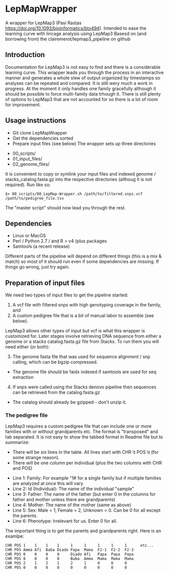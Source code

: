 # LepMapWrapper
A wrapper for LepMap3 (Pasi Rastas https://doi.org/10.1093/bioinformatics/btx494).
Intended to ease the learning curve with lincage analysis using LepMap3
Basesd on (and borrowing from) the clairemerot/lepmap3_pipeline on github
## Introduction
Documentation for LepMap3 is not easy to find and there is a considerable learning curve.
This wrapper leads you through the process in an interactive manner and generates a whole
slew of output organized by timestamps so analyses can be repeated and compared.
It is still wery much a work in progress.  At the moment it only handles one family gracefully
although it should be possible to force multi-family data trhough it.
There is still plenty of options to LepMap3 that are not accounted for so there is a lot of
room for improvement.

## Usage instructions
- Git clone LepMapWrapper
- Get the dependencies sorted
- Prepare input files (see below)
The wrapper sets up three directories
* 00_scripts/
* 01_input_files/
* 02_genome_files/

It is convenient to copy or symlink your input files and indexed genome / stacks_catalog.fasta.gz into the
respective directories (althoug it is not required).
Run like so:
```
$> 00_scripts/00_LepMap-Wrapper.sh /path/to/filtered.snps.vcf /path/to/pedigree_file.tsv
```
The "master script" should now lead you through the rest.

## Dependencies
- Linux or MacOS
- Perl / Python 2.7 / and R > v4 (plus packages
- Samtools (a recent release)

Different parts of the pipeline will depend on different things (this is a mix & match) so most of it should
run even if some dependencies are missing.  If things go wrong, just try again.

## Preparation of input files
We need two types of input files to get the pipeline started:

1) A vcf file with filtered snps with high genotyping coverage in the family, and
2) A custom pedigree file that is a bit of manual labor to assemble (see below).

LepMap3 allows other types of input but vcf is what this wrapper is customized for.  Later stages involve
retrieving DNA sequence from either a genome or a stacks catalog.fasta.gz file from Stacks. To run them
you will need either (or both):

3) The genome fasta file that was used for sequence alignment / snp calling, which can be bgzip compressed.
* The genome file should be faidx indexed if samtools are used for seq extraction
4) If snps were called using the Stacks denovo pipeline then sequences can be retrieved from the catalog.fasta.gz
* The catalog should already be gzipped - don't unzip it.

### The pedigree file
LepMap3 requires a custom pedigree file that can include one or more families with or without grandparents etc.
The format is "transposed" and tab separated. It is not easy to show the tabbed format in Readme file but to summarize:
- There will be six lines in the table.  All lines start with CHR \t POS \t (for some strange reason).
- There will be one column per individual (plus the two columns with CHR and POS)

* Line 1: Family: For example "1# for a single family but if multiple families are analyzed at once this will vary
* Line 2: Id (Individual): The name of the individual "sample"
* Line 3: Father:  The name of the father (but enter 0 in the columns for father and mother unless there are grandparents)
* Line 4: Mother:  The name of the mother (same as above)
* Line 5: Sex: Male = 1, Female = 2, Unknown = 0.  Can be 0 for all except the parents.
* Line 6: Phenotype: Irrelevant for us. Enter 0 for all.

The important thing is to get the parents and grandparents right.  Here is an examlpe:
```
CHR POS 1    1    1    1     1     1     1     1     1      etc...
CHR POS Amma Afi  Baba Diado Papa  Mama  F2-1  F2-2  F2-3
CHR POS 0    0    0    0     Diado Afi   Papa  Papa  Papa
CHR POS 0    0    0    0     Baba  Amma  Mama  Mama  Mama
CHR POS 2    1    2    1     2     1     0     0     0
CHR POS 0    0    0    0     0     0     0     0     0
```
